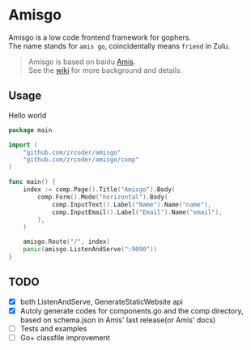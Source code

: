 # Amisgo

Amisgo is a low code frontend framework for gophers.  
The name stands for `amis go`, coincidentally means `friend` in Zulu.

> Amisgo is based on baidu [Amis](https://aisuda.bce.baidu.com/amis).  
> See the [wiki](https://github.com/zrcoder/amisgo/wiki) for more background and details.

## Usage

Hello world

```go
package main

import (
	"github.com/zrcoder/amisgo"
	"github.com/zrcoder/amisgo/comp"
)

func main() {
	index := comp.Page().Title("Amisgo").Body(
		comp.Form().Mode("horizontal").Body(
			comp.InputText().Label("Name").Name("name"),
			comp.InputEmail().Label("Email").Name("email"),
		),
	)

	amisgo.Route("/", index)
	panic(amisgo.ListenAndServe(":9090"))
}
```

## TODO

- [x] both ListenAndServe, GenerateStaticWebsite api
- [x] Autoly generate codes for components.go and the comp directory, based on schema.json in Amis' last release(or Amis' docs)
- [ ] Tests and examples
- [ ] Go+ classfile improvement
